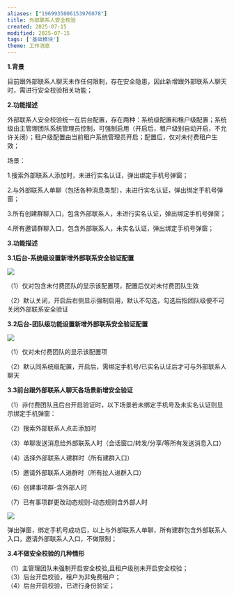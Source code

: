 ```yaml
---
aliases: ["1969935006153976078"]
title: 外部联系人安全校验
created: 2025-07-15
modified: 2025-07-15
tags: ['基础模块']
theme: 工作消息
---
```


**1.背景**

目前跟外部联系人聊天未作任何限制，存在安全隐患，因此新增跟外部联系人聊天时，需进行安全校验相关功能；

**2.功能描述**

外部联系人安全校验统一在后台配置，存在两种：系统级配置和租户级配置；系统级由主管理团队系统管理员控制，可强制启用（开启后，租户级别自动开启，不允许关闭）；租户级配置由当前租户系统管理员开启；配置后，仅对未付费租户生效；

场景：

1.搜索外部联系人添加时，未进行实名认证，弹出绑定手机号弹窗；

2.与外部联系人单聊（包括各种消息类型），未进行实名认证，弹出绑定手机号弹窗；

3.所有创建群聊入口，包含外部联系人，未进行实名认证，弹出绑定手机号弹窗；

4.所有邀请群聊入口，包含外部联系人，未实名认证，弹出绑定手机号弹窗；

**3.功能描述**

**3.1后台-系统级设置新增外部联系安全验证配置**

![](9184f6f312028b3749c36c16d916d20b.jpg)

（1）仅对包含未付费团队的显示该配置项，配置后仅对未付费团队生效

（2）默认关闭，开启后右侧显示强制启用，默认不勾选，勾选后指团队级便不可关闭外部联系安全验证

**3.2后台-团队级功能设置新增外部联系安全验证配置**

![](8bbf4dfe9b7dda7217e19d12513f1596.jpg)

（1）仅对未付费团队的显示该配置项

（2）默认同系统级配置，开启后，需绑定手机号/已实名认证后才可与外部联系人聊天

**3.3前台跟外部联系人聊天各场景新增安全验证**

（1）非付费团队且后台开启验证时，以下场景若未绑定手机号及未实名认证则显示绑定手机弹窗：

（2）搜索外部联系人点击添加时

（3）单聊发送消息给外部联系人时（会话窗口/转发/分享/等所有发送消息入口）

（4）选择外部联系人建群时（所有建群入口）

（5）邀请外部联系人进群时（所有拉人进群入口）

（6）创建事项群-含外部人时

（7）已有事项群更改动态规则-动态规则含外部人时

![](acda9ff2609e1d7fabf1ff82952a0701.jpg)

弹出弹窗，绑定手机号成功后，以上与外部联系人单聊，所有建群包含外部联系人入口，邀请外部联系人入口，不做限制；

**3.4不做安全校验的几种情形**

（1）主管理团队未强制开启安全校验,且租户级别未开启安全校验；  
（3）后台开启校验，租户为非免费租户；  
（4）后台开启校验，已进行身份验证；